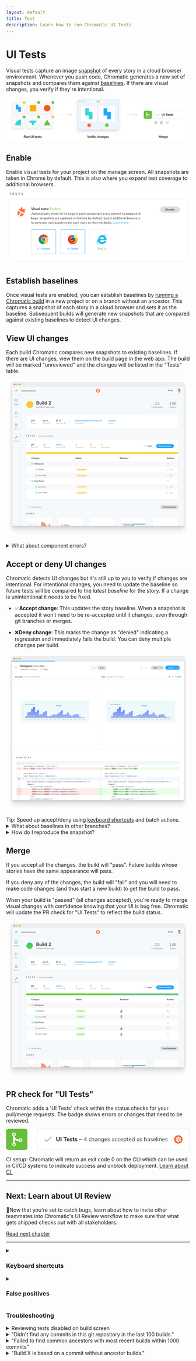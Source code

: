 ```yaml
---
layout: default
title: Test
description: Learn how to run Chromatic UI Tests
---
```


# UI Tests

Visual tests capture an image [snapshot](snapshot) of every story in a cloud browser environment. Whenever you push code, Chromatic generates a new set of snapshots and compares them against [baselines](branching-and-baselines). If there are visual changes, you verify if they're intentional.

![UI test](img/workflow-uitest.png)

## Enable

Enable visual tests for your project on the manage screen. All snapshots are taken in Chrome by default. This is also where you expand test coverage to additional browsers.

![Enable UI Tests](img/uitests-for-docs.png)

## Establish baselines

Once visual tests are enabled, you can establish baselines by [running a Chromatic build](setup#run-chromatic) in a new project or on a branch without an ancestor. This captures a snapshot of each story in a cloud browser and sets it as the baseline. Subsequent builds will generate new snapshots that are compared against existing baselines to detect UI changes.

## View UI changes

Each build Chromatic compares new snapshots to existing baselines. If there are UI changes, view them on the build page in the web app. The build will be marked "unreviewed" and the changes will be listed in the "Tests" table.

![Build with unreviewed tests](img/build-test-unreviewed.png)

<details>
<summary id="component-errors">What about component errors?</summary>

When a story fails to render it will be badged with "Component Error". You will not be able to "pass" a build that has component errors. Fix story errors in Storybook and run tests again.

</details>

## Accept or deny UI changes

Chromatic detects UI changes but it's still up to you to verify if changes are intentional. For intentional changes, you need to update the baseline so future tests will be compared to the _latest baseline_ for the story. If a change is unintentional it needs to be fixed.

- ✅**Accept change**: This updates the story baseline. When a snapshot is accepted it won’t need to be re-accepted until it changes, even through git branches or merges.

- ❌**Deny change**: This marks the change as "denied" indicating a regression and immediately fails the build. You can deny multiple changes per build.

![Snapshot that's unreviewed](img/snapshot-unreviewed.png)

<div class="aside">Tip: Speed up accept/deny using <a href="#keyboard-shortcuts">keyboard shortcuts</a> and batch actions.</div>

<details>
<summary>What about baselines in other branches?</summary>

Chromatic automatically changes the baseline snapshots that it uses for each build depending on your branch. Each branch has a separate set of baselines. This means you can update UI components on multiple feature branches in parallel without conflicts. [Learn more »](/branching-and-baselines)

</details>

<details>
<summary>How do I reproduce the snapshot?</summary>

Sometimes you need a closer look to determine why a snapshot is rendering as it does. Along with pixel and DOM diffs, Chromatic displays the interactive stories just as they appear in Storybook. Click on the snapshot image to go to the component screen. Then click on the "Canvas" tab to view the fully interactive story.

<video autoPlay muted playsInline controls width="560px" class="center">
  <source src="/img/feature-component-inspect-optimized.mp4" type="video/mp4" />
</video>
</details>

## Merge

If you accept all the changes, the build will "pass". Future builds whose stories have the same appearance will pass.

If you deny any of the changes, the build will "fail" and you will need to make code changes (and thus start a new build) to get the build to pass.

When your build is "passed" (all changes accepted), you're ready to merge visual changes with confidence knowing that your UI is bug free. Chromatic will update the PR check for "UI Tests" to reflect the build status.

![Build with reviewed tests](img/build-test-reviewed.png)

## PR check for "UI Tests"

Chromatic adds a 'UI Tests' check within the status checks for your pull/merge requests. The badge shows errors or changes that need to be reviewed.

![PR for UI Tests](/img/prbadge-test.png)

<div class="aside">CI setup: Chromatic will return an exit code 0 on the CLI which can be used in CI/CD systems to indicate success and unblock deployment. <a href="ci">Learn about CI.</a></div>

---

## Next: Learn about UI Review

💬Now that you're set to catch bugs, learn about how to invite other teammates into Chromatic's UI Review workflow to make sure that what gets shipped checks out with all stakeholders.

<a class="btn primary round" href="/review">Read next chapter</a>

---

<details>
<summary><h3 id="keyboard-shortcuts">Keyboard shortcuts</h3></summary>

Verify UI changes faster using keyboard shortcuts. Protip: Pressing 1 multiple times switches between the baseline and new snapshot in the 1up view.
![Keyboard shortcuts](img/keyboard-shortcuts.png)

</details>

<details>
<summary><h3 id="false-positives">False positives</h3></summary>

It's essential that your components and stories render in a **consistent** fashion between tests to prevent false positives. Some reasons your stories might not render consistently and ways you can avoid this include:

- **Randomness in stories**: It's not uncommon to use random number generators to generate data for complex component inputs. To avoid this, you can hard-code the input data, but often a more convenient solution is to use a tool like [seedrandom](https://github.com/davidbau/seedrandom) which you can use to make your "random" number generator consistent.

- **Use of the current date/time**: Dates and times are a testers bane! To get consistency in components or tests that use the current time, you can use a tool to also "seed" the time, like [timemachine](https://github.com/schickling/timemachine) for the `Date` object.

- **Animations and video**: Chromatic will attempt to pause all animations and video. However, you may need to [configure](/animations) Chromatic's exact behaviour.

- **Unpredictable resource hosts**: Resources that load from unpredictable or flaky sources may not load in time (15s) to capture. Workaround this by serving resources as [static files in Storybook](https://storybook.js.org/configurations/serving-static-files/) or using a [placeholder service](https://placeholder.com/). Learn more about how we [load resources](/resource-loading).

- **Skip stories**: Some stories may render unpredictably intentionally. If this is the case you may want to [ignore the story](ignoring-elements) from testing and move on.

If you want to utilize the above techniques to ensure consistency for Chromatic's tests, but you still want random elements for your local Storybook, you can use `isChromatic()` exported from [our package](isChromatic) to check for the Chromatic environment.

</details>

### Troubleshooting

<details>
<summary>Reviewing tests disabled on build screen</summary>

If a build isn't the newest build on a branch, we disable reviewing the build; as any future builds will base themselves on the _newest_ build, making approvals to this build pointless.

Note that in the case that there is a descendent build of this build on _a different branch_ (for instance if the commit for this build was merged into that different branch), we do allow reviewing of this build. Future builds on this branch _will_ use approved changes from the build; however future builds on the different branch will not---for this reason it is best to review builds before merging them.

</details>

<details>
<summary>"Didn't find any commits in this git repository in the last 100 builds."</summary>

This means that across the last 100 unique commits across all builds in your app, we didn't find a single one that exists in the repository you ran this build against. Commits can go missing if you rebase or perform squash-merges, however, if all of the previous 100 builds' commits are missing, it is likely something has gone wrong.

If you've reached this situation and can't work out why, please <a href="mailto:support@hichroma.com">let us know</a>.

</details>

<details>
<summary>"Failed to find common ancestors with most recent builds within 1000 commits"</summary>

This means that although we found recent builds that _were_ in your git repository history (see above), we couldn't find any _common_ history between your checked out build and those builds within 1000 commits.

Unless you are doing something unusual with your git repository, this is extremely unlikely. Either way, please <a href="mailto:support@hichroma.com">let us know</a>.

</details>

<details>
<summary>"Build X is based on a commit without ancestor builds."</summary>

When we create a build, we search your git history for a recent Chromatic build based on a commit that is an ancestor (i.e. a commit that is in the direct history of this commit). Unless this is the very first build, if we do not find one, we will show you this message.

This is typically unusual, because in order to run Chromatic on a commit, chances are the commit that added Chromatic to your app is an ancestor!

However, this situation can arise due to the following:

1. You switched branches and re-ran Chromatic, without checking-in the code changes that installed Chromatic. In this case you can safely ignore this message.

2. You rewrote history in merging the Chromatic installation code (e.g. using GitHub's "Squash and Merge" or "Rebase and Merge" buttons). Please <a href="mailto:support@hichroma.com">let us know</a> if this is the case.

3. You are using a shallow clone of your repository when running Chromatic. Chromatic needs access to your full git history in order to find baselines (or at least the history until the previous Chromatic build, which depends on how often you push code/run builds). <a href="/branching-and-baselines">Learn more</a>

4. Something else happened---perhaps a bug at our end? Please <a href="mailto:support@hichroma.com">let us know</a> if this is the case.
</details>
